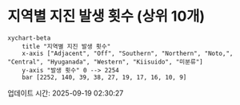 # 지역별 지진 발생 횟수 (상위 10개)

```mermaid
xychart-beta
    title "지역별 지진 발생 횟수"
    x-axis ["Adjacent", "Off", "Southern", "Northern", "Noto,", "Central", "Hyuganada", "Western", "Kiisuido", "미분류"]
    y-axis "발생 횟수" 0 --> 2254
    bar [2252, 140, 39, 38, 27, 19, 17, 16, 10, 9]
```

업데이트 시간: 2025-09-19 02:30:27
